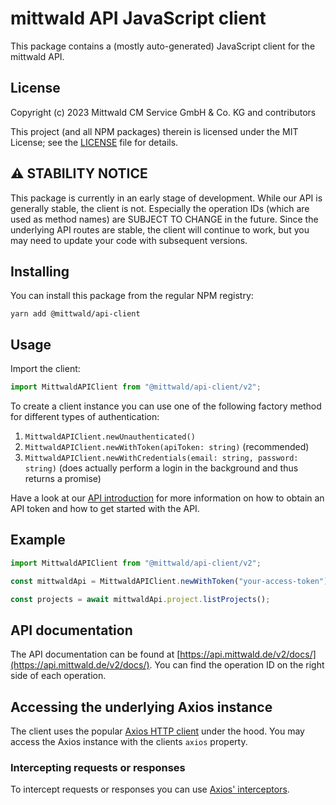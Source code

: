 # mittwald API JavaScript client

This package contains a (mostly auto-generated) JavaScript client for the
mittwald API.

## License

Copyright (c) 2023 Mittwald CM Service GmbH & Co. KG and contributors

This project (and all NPM packages) therein is licensed under the MIT License;
see the [LICENSE](../../LICENSE) file for details.

## ⚠️ STABILITY NOTICE

This package is currently in an early stage of development. While our API is
generally stable, the client is not. Especially the operation IDs (which are
used as method names) are SUBJECT TO CHANGE in the future. Since the underlying
API routes are stable, the client will continue to work, but you may need to
update your code with subsequent versions.

## Installing

You can install this package from the regular NPM registry:

```shell
yarn add @mittwald/api-client
```

## Usage

Import the client:

```typescript
import MittwaldAPIClient from "@mittwald/api-client/v2";
```

To create a client instance you can use one of the following factory method for
different types of authentication:

1. `MittwaldAPIClient.newUnauthenticated()`
2. `MittwaldAPIClient.newWithToken(apiToken: string)` (recommended)
3. `MittwaldAPIClient.newWithCredentials(email: string, password: string)` (does
   actually perform a login in the background and thus returns a promise)

Have a look at our [API introduction][api-getting-started] for more information
on how to obtain an API token and how to get started with the API.

## Example

```typescript
import MittwaldAPIClient from "@mittwald/api-client/v2";

const mittwaldApi = MittwaldAPIClient.newWithToken("your-access-token");

const projects = await mittwaldApi.project.listProjects();
```

## API documentation

The API documentation can be found at
[https://api.mittwald.de/v2/docs/](https://api.mittwald.de/v2/docs/). You can
find the operation ID on the right side of each operation.

## Accessing the underlying Axios instance

The client uses the popular [Axios HTTP client](https://axios-http.com) under
the hood. You may access the Axios instance with the clients `axios` property.

### Intercepting requests or responses

To intercept requests or responses you can use
[Axios' interceptors](https://axios-http.com/docs/interceptors).

[pkg-auth]:
  https://docs.github.com/en/packages/working-with-a-github-packages-registry/working-with-the-npm-registry#authenticating-to-github-packages
[api-getting-started]: https://developer.mittwald.de/docs/v2/api/intro
